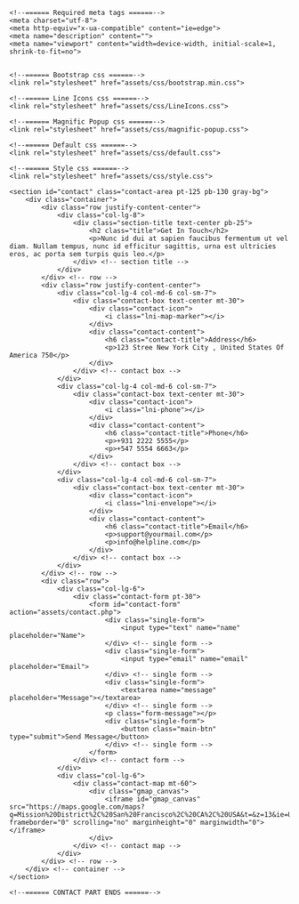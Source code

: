 <head>
    
    <!--====== Required meta tags ======-->
    <meta charset="utf-8">
    <meta http-equiv="x-ua-compatible" content="ie=edge">
    <meta name="description" content="">
    <meta name="viewport" content="width=device-width, initial-scale=1, shrink-to-fit=no">


    <!--====== Bootstrap css ======-->
    <link rel="stylesheet" href="assets/css/bootstrap.min.css">

    <!--====== Line Icons css ======-->
    <link rel="stylesheet" href="assets/css/LineIcons.css">

    <!--====== Magnific Popup css ======-->
    <link rel="stylesheet" href="assets/css/magnific-popup.css">

    <!--====== Default css ======-->
    <link rel="stylesheet" href="assets/css/default.css">

    <!--====== Style css ======-->
    <link rel="stylesheet" href="assets/css/style.css">
</head>

<body>

<!--====== CONTACT PART START ======-->

    <section id="contact" class="contact-area pt-125 pb-130 gray-bg">
        <div class="container">
            <div class="row justify-content-center">
                <div class="col-lg-8">
                    <div class="section-title text-center pb-25">
                        <h2 class="title">Get In Touch</h2>
                        <p>Nunc id dui at sapien faucibus fermentum ut vel diam. Nullam tempus, nunc id efficitur sagittis, urna est ultricies eros, ac porta sem turpis quis leo.</p>
                    </div> <!-- section title -->
                </div>
            </div> <!-- row -->
            <div class="row justify-content-center">
                <div class="col-lg-4 col-md-6 col-sm-7">
                    <div class="contact-box text-center mt-30">
                        <div class="contact-icon">
                            <i class="lni-map-marker"></i>
                        </div>
                        <div class="contact-content">
                            <h6 class="contact-title">Address</h6>
                            <p>123 Stree New York City , United States Of America 750</p>
                        </div>
                    </div> <!-- contact box -->
                </div>
                <div class="col-lg-4 col-md-6 col-sm-7">
                    <div class="contact-box text-center mt-30">
                        <div class="contact-icon">
                            <i class="lni-phone"></i>
                        </div>
                        <div class="contact-content">
                            <h6 class="contact-title">Phone</h6>
                            <p>+931 2222 5555</p>
                            <p>+547 5554 6663</p>
                        </div>
                    </div> <!-- contact box -->
                </div>
                <div class="col-lg-4 col-md-6 col-sm-7">
                    <div class="contact-box text-center mt-30">
                        <div class="contact-icon">
                            <i class="lni-envelope"></i>
                        </div>
                        <div class="contact-content">
                            <h6 class="contact-title">Email</h6>
                            <p>support@yourmail.com</p>
                            <p>info@helpline.com</p>
                        </div>
                    </div> <!-- contact box -->
                </div>
            </div> <!-- row -->
            <div class="row">
                <div class="col-lg-6">
                    <div class="contact-form pt-30">
                        <form id="contact-form" action="assets/contact.php">
                            <div class="single-form">
                                <input type="text" name="name" placeholder="Name">
                            </div> <!-- single form -->
                            <div class="single-form">
                                <input type="email" name="email" placeholder="Email">
                            </div> <!-- single form -->
                            <div class="single-form">
                                <textarea name="message" placeholder="Message"></textarea>
                            </div> <!-- single form -->
                            <p class="form-message"></p>
                            <div class="single-form">
                                <button class="main-btn" type="submit">Send Message</button>
                            </div> <!-- single form -->
                        </form>
                    </div> <!-- contact form -->
                </div>
                <div class="col-lg-6">
                    <div class="contact-map mt-60">
                        <div class="gmap_canvas">                            
                            <iframe id="gmap_canvas" src="https://maps.google.com/maps?q=Mission%20District%2C%20San%20Francisco%2C%20CA%2C%20USA&t=&z=13&ie=UTF8&iwloc=&output=embed" frameborder="0" scrolling="no" marginheight="0" marginwidth="0"></iframe>
                        </div>
                    </div> <!-- contact map -->
                </div>
            </div> <!-- row -->
        </div> <!-- container -->
    </section>

    <!--====== CONTACT PART ENDS ======-->
</body>
